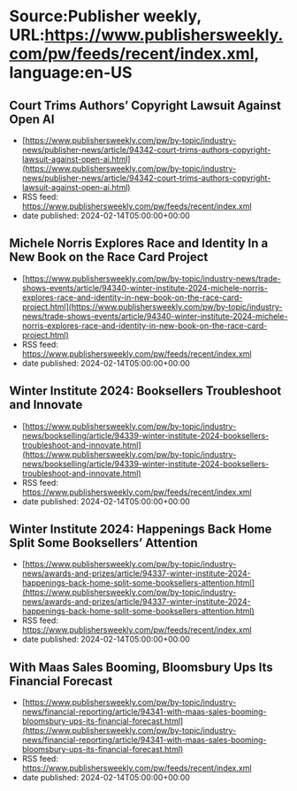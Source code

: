 # Source:Publisher weekly, URL:https://www.publishersweekly.com/pw/feeds/recent/index.xml, language:en-US

## Court Trims Authors’ Copyright Lawsuit Against Open AI
 - [https://www.publishersweekly.com/pw/by-topic/industry-news/publisher-news/article/94342-court-trims-authors-copyright-lawsuit-against-open-ai.html](https://www.publishersweekly.com/pw/by-topic/industry-news/publisher-news/article/94342-court-trims-authors-copyright-lawsuit-against-open-ai.html)
 - RSS feed: https://www.publishersweekly.com/pw/feeds/recent/index.xml
 - date published: 2024-02-14T05:00:00+00:00



## Michele Norris Explores Race and Identity In a New Book on the Race Card Project
 - [https://www.publishersweekly.com/pw/by-topic/industry-news/trade-shows-events/article/94340-winter-institute-2024-michele-norris-explores-race-and-identity-in-new-book-on-the-race-card-project.html](https://www.publishersweekly.com/pw/by-topic/industry-news/trade-shows-events/article/94340-winter-institute-2024-michele-norris-explores-race-and-identity-in-new-book-on-the-race-card-project.html)
 - RSS feed: https://www.publishersweekly.com/pw/feeds/recent/index.xml
 - date published: 2024-02-14T05:00:00+00:00



## Winter Institute 2024: Booksellers Troubleshoot and Innovate
 - [https://www.publishersweekly.com/pw/by-topic/industry-news/bookselling/article/94339-winter-institute-2024-booksellers-troubleshoot-and-innovate.html](https://www.publishersweekly.com/pw/by-topic/industry-news/bookselling/article/94339-winter-institute-2024-booksellers-troubleshoot-and-innovate.html)
 - RSS feed: https://www.publishersweekly.com/pw/feeds/recent/index.xml
 - date published: 2024-02-14T05:00:00+00:00



## Winter Institute 2024: Happenings Back Home Split Some Booksellers’ Attention
 - [https://www.publishersweekly.com/pw/by-topic/industry-news/awards-and-prizes/article/94337-winter-institute-2024-happenings-back-home-split-some-booksellers-attention.html](https://www.publishersweekly.com/pw/by-topic/industry-news/awards-and-prizes/article/94337-winter-institute-2024-happenings-back-home-split-some-booksellers-attention.html)
 - RSS feed: https://www.publishersweekly.com/pw/feeds/recent/index.xml
 - date published: 2024-02-14T05:00:00+00:00



## With Maas Sales Booming, Bloomsbury Ups Its Financial Forecast
 - [https://www.publishersweekly.com/pw/by-topic/industry-news/financial-reporting/article/94341-with-maas-sales-booming-bloomsbury-ups-its-financial-forecast.html](https://www.publishersweekly.com/pw/by-topic/industry-news/financial-reporting/article/94341-with-maas-sales-booming-bloomsbury-ups-its-financial-forecast.html)
 - RSS feed: https://www.publishersweekly.com/pw/feeds/recent/index.xml
 - date published: 2024-02-14T05:00:00+00:00



